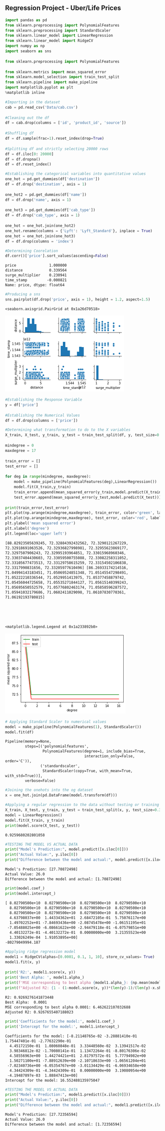 ## Regression Project - Uber/Life Prices


```python
import pandas as pd
from sklearn.preprocessing import PolynomialFeatures
from sklearn.preprocessing import StandardScaler
from sklearn.linear_model import LinearRegression
from sklearn.linear_model import RidgeCV
import numpy as np
import seaborn as sns

from sklearn.preprocessing import PolynomialFeatures

from sklearn.metrics import mean_squared_error
from sklearn.model_selection import train_test_split
from sklearn.pipeline import make_pipeline
import matplotlib.pyplot as plt
%matplotlib inline
```


```python
#Importing in the dataset
cab = pd.read_csv('Data/cab.csv')

#Cleaning out the df
df = cab.drop(columns = ['id', 'product_id', 'source'])

#Shuffling df
df = df.sample(frac=1).reset_index(drop=True)

#Splitting df and strictly selecting 20000 rows
df = df.iloc[0: 20000]
df = df.dropna()
df = df.reset_index()
```


```python
#Establishing the categorical variables into quantitative values
one_hot = pd.get_dummies(df['destination'])
df = df.drop('destination', axis = 1)

one_hot2 = pd.get_dummies(df['name'])
df = df.drop('name', axis = 1)

one_hot3 = pd.get_dummies(df['cab_type'])
df = df.drop('cab_type', axis = 1)

one_hot = one_hot.join(one_hot2)
one_hot.rename(columns = {'Lyft': 'Lyft_Standard'}, inplace = True)
one_hot = one_hot.join(one_hot3)
df = df.drop(columns = 'index')
```


```python
#Determining Coorelation
df.corr()['price'].sort_values(ascending=False)
```




    price               1.000000
    distance            0.339564
    surge_multiplier    0.230941
    time_stamp         -0.000821
    Name: price, dtype: float64




```python
#Producing a sns
sns.pairplot(df.drop('price', axis = 1), height = 1.2, aspect=1.5)
```




    <seaborn.axisgrid.PairGrid at 0x1a26d70518>




![png](Regression%20Project_files/Regression%20Project_5_1.png)



```python
#Establishing the Response Variable
y = df['price']

#Establishing the Numerical Values
df = df.drop(columns = ['price'])
```


```python
#Determining what transformation to do to the X variables
X_train, X_test, y_train, y_test = train_test_split(df, y, test_size=0.3,random_state = 99)

mindegree = 0
maxdegree = 17

train_error = []
test_error = []

for deg in range(mindegree, maxdegree):
    model = make_pipeline(PolynomialFeatures(deg),LinearRegression())
    model.fit(X_train,y_train)
    train_error.append(mean_squared_error(y_train,model.predict(X_train)))
    test_error.append(mean_squared_error(y_test,model.predict(X_test)))

print(train_error,test_error)
plt.plot(np.arange(mindegree,maxdegree), train_error, color='green', label='train')
plt.plot(np.arange(mindegree,maxdegree), test_error, color='red', label='test')
plt.ylabel('mean squared error')
plt.xlabel('degree')
plt.legend(loc='upper left')
```

    [88.82923505639245, 72.32884392432562, 72.3290121267229, 72.32918691063526, 72.32936827998981, 72.32955623869177, 72.3297507906243, 72.32995193964851, 72.33015968960346, 72.33037404430603, 72.33059500755088, 72.33082258311052, 72.33105677473513, 72.33129758615259, 72.33154502106838, 72.3317990831656, 72.33205977610496] [86.26933174214516, 71.04994143183451, 71.05069524851348, 71.05145547298491, 71.05222210336544, 71.0529951413975, 71.05377458879742, 71.05456044725658, 71.05535271844127, 71.05615140399243, 71.05695650552579, 71.05776802463174, 71.05858596287572, 71.05941032179686, 71.0602411029098, 71.06107830770361, 71.06192193780815]





    <matplotlib.legend.Legend at 0x1a233892b0>




![png](Regression%20Project_files/Regression%20Project_7_2.png)



```python
# Applying Standard Scaler to numerical values
model = make_pipeline(PolynomialFeatures(1), StandardScaler())
model.fit(df)
```




    Pipeline(memory=None,
             steps=[('polynomialfeatures',
                     PolynomialFeatures(degree=1, include_bias=True,
                                        interaction_only=False, order='C')),
                    ('standardscaler',
                     StandardScaler(copy=True, with_mean=True, with_std=True))],
             verbose=False)




```python
#Joining the onehots into the og dataset
x = one_hot.join(pd.DataFrame(model.transform(df)))
```


```python
#Applying a regular regression to the data without testing or training
X_train, X_test, y_train, y_test = train_test_split(x, y, test_size=0.3,random_state = 99)
model = LinearRegression()
model.fit(X_train, y_train)
print(model.score(X_test, y_test))
```

    0.9259680202801058



```python
#TESTING THE MODEL VS ACTUAL DATA
print("Model's Prediction:", model.predict([x.iloc[0]]))
print("Actual Value:", y.iloc[0])
print("Difference between the model and actual:", model.predict([x.iloc[0]]) - y.iloc[0])
```

    Model's Prediction: [27.70872498]
    Actual Value: 26.0
    Difference between the model and actual: [1.70872498]



```python
print(model.coef_)
print(model.intercept_)
```

    [ 8.02790500e+10  8.02790500e+10  8.02790500e+10  8.02790500e+10
      8.02790500e+10  8.02790500e+10  8.02790500e+10  8.02790500e+10
      8.02790500e+10  8.02790500e+10  8.02790500e+10  8.02790500e+10
      4.63798037e+00  1.44334362e+01  2.68472105e-01  5.75076117e+00
      1.49702252e+01 -7.84693436e+00 -2.08745478e+00 -1.06151195e+01
     -7.05488025e+00 -6.08661622e+00 -2.94479118e-01 -6.07579851e+00
      4.40132272e-01 -4.40132272e-01  0.00000000e+00  3.21355523e+00
      1.33026249e-04  1.91053895e+00]
    -80279049994.187



```python
#Applying ridge regression model
model1 = RidgeCV(alphas=[0.0001, 0.1, 1, 10], store_cv_values= True)
model1.fit(x, y)

print('R2:', model1.score(x, y))
print('Best Alpha: ', model1.alpha_)
print(f'MSE corresponding to best alpha {model1.alpha_}: {np.mean(model1.cv_values_, axis = 0)[0]}')
print(f"Adjusted R2: {1 - (1-model.score(x, y))*(len(y)-1)/(len(y)-x.shape[1]-1)}")
```

    R2: 0.9269276141873448
    Best Alpha:  0.0001
    MSE corresponding to best alpha 0.0001: 6.462622107032688
    Adjusted R2: 0.9267655407188023



```python
print('Coefficients for the model:', model1.coef_)
print('Intercept for the model:', model1.intercept_)
```

    Coefficients for the model: [-8.21148765e-02 -3.28881410e-01  1.75447401e-01 -2.77632290e-01
      4.45172150e-01  1.08060848e-01  3.33448560e-02  3.13941517e-02
      3.98346812e-02 -1.70080141e-01  1.13472264e-01 -8.80176306e-02
      4.58556963e+00  1.44274421e+01  2.81797572e-01  5.77794982e+00
      1.50271100e+01 -7.88912639e+00 -2.10718633e+00 -1.06561204e+01
     -7.02340736e+00 -6.05354767e+00 -3.01134429e-01 -6.06934658e+00
      4.34424309e-01 -4.34424309e-01  0.00000000e+00  3.19080954e+00
     -4.19487897e-03  1.88847413e+00]
    Intercept for the model: 16.552488135975047



```python
#TESTING THE MODEL VS ACTUAL DATA
print("Model's Prediction:", model1.predict([x.iloc[0]]))
print("Actual Value:", y.iloc[0])
print("Difference between the model and actual:", model1.predict([x.iloc[0]]) - y.iloc[0])
```

    Model's Prediction: [27.72356594]
    Actual Value: 26.0
    Difference between the model and actual: [1.72356594]


